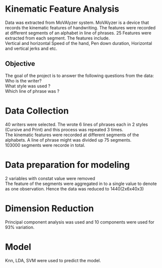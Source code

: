 # Kinematic Feature Analysis  
Data was extracted from MoVAlyzer system. MoVAlyzer is a device that records the kinematic features of handwriting. The features were recorded at different segments of an alphabet in line of phrases. 25 Features were extracted from each segment. The features include.  
Vertical and horizontal Speed of the hand,  Pen down duration, Horizontal and vertical jerks and etc.  
## Objective  
The goal of the project is to answer the following questions from the data:  
Who is the writer?  
What style was used ?  
Which line of phrase was ?   

# Data Collection  
40 writers were selected. The wrote 6 lines of phrases each in 2 styles (Cursive and Print) and this process was repeated 3 times.  
The kinematic features were recorded at different segments of the alphabets. A line of phrase might was divided up 75 segments.  
103000 segments were recorde in total.

# Data preparation for modeling  
2 variables with constat value were removed   
The feature of the segments were aggregated in to a single value to denote as one observation. Hence the data was reduced to 1440(2x6x40x3)  

# Dimension Reduction  
Principal component analysis was used and 10 components were used for 93% variation.

# Model 
Knn, LDA, SVM were used to predict the model.




